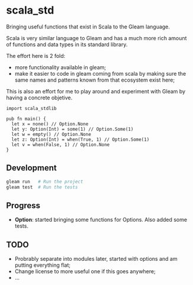 # scala_std

Bringing useful functions that exist in Scala to the Gleam language.

Scala is very similar language to Gleam and has a much more rich
amount of functions and data types in its standard library.

The effort here is 2 fold:
  - more functionality available in gleam;
  - make it easier to code in gleam coming from scala
    by making sure the same names and patterns known from that ecosystem
    exist here;

This is also an effort for me to play around and experiment with Gleam
by having a concrete objetive.

```gleam
import scala_stdlib

pub fn main() {
  let x = none() // Option.None
  let y: Option(Int) = some(1) // Option.Some(1)
  let w = empty() // Option.None
  let z: Option(Int) = when(True, 1) // Option.Some(1)
  let v = when(False, 1) // Option.None
}
```

## Development

```sh
gleam run   # Run the project
gleam test  # Run the tests
```

## Progress

  - **Option**: started bringing some functions for Options.
    Also added some tests.

## TODO

  - Probrably separate into modules later, started with options and am putting everything flat;
  - Change license to more useful one if this goes anywhere;
  - ...